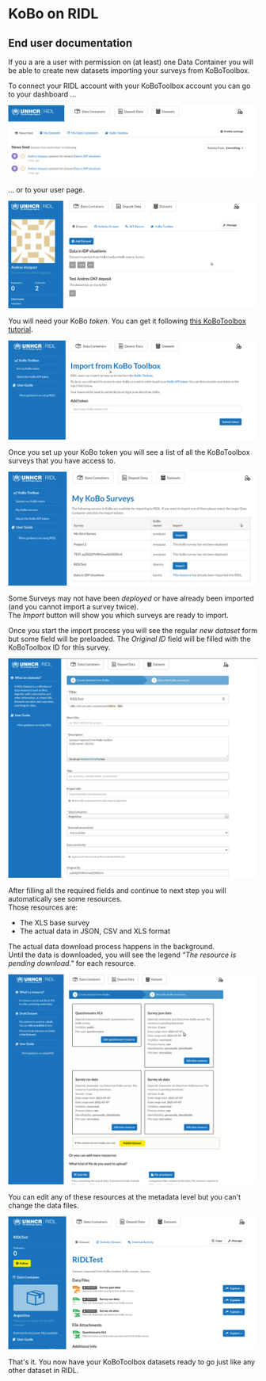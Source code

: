 # KoBo on RIDL

## End user documentation

If you a are a user with permission on (at least) one Data Container you
will be able to create new datasets importing your surveys from KoBoToolbox.  

To connect your RIDL account with your KoBoToolbox account you can go to your dashboard ...  

![kobo at dashboard](imgs/kobo-at-dashboard.png)

 ... or to your user page.  

![kobo at user page](imgs/kobo-at-user.png)

You will need your KoBo _token_. You can get it
following [this KoBoToolbox tutorial](https://support.kobotoolbox.org/api.html).  

![kobo set up token](imgs/kobo-set-up-token.png)

Once you set up your KoBo token you will see a list of all
the KoBoToolbox surveys that you have access to.  

![kobo surveys](imgs/kobo-surveys.png)

Some Surveys may not have been _deployed_ or have already been
imported (and you cannot import a survey twice).  
The _Import_ button will show you which surveys are ready to import.  

Once you start the import process you will see the regular _new dataset_ form
but some field will be preloaded. The _Original ID_ field will be filled with
the KoBoToolbox ID for this survey.  

![kobo import form](imgs/kobo-import-form.png)

After filling all the required fields and continue to next step you will
automatically see some resources.  
Those resources are:
 - The XLS base survey
 - The actual data in JSON, CSV and XLS format

The actual data download process happens in the background.  
Until the data is downloaded, you will see the legend _"The resource is pending download."_
for each resource.  

![kobo import step 1](imgs/kobo-import-step1.png)

You can edit any of these resources at the metadata level but you can't change
the data files.  

![kobo finished](imgs/kobo-finished.png)

That's it. You now have your KoBoToolbox datasets ready to go just like any other dataset in RIDL.  
